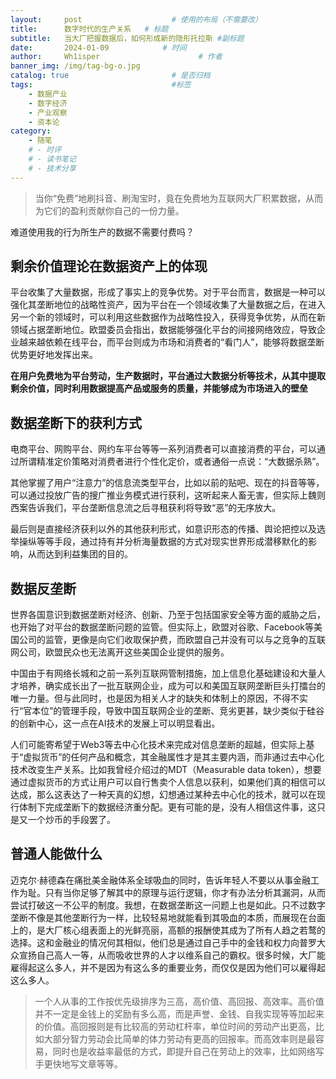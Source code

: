 ```yaml
---
layout:     post                    # 使用的布局（不需要改）
title:      数字时代的生产关系	# 标题 
subtitle:   当大厂把握数据后，如何形成新的隐形托拉斯 #副标题
date:       2024-01-09            # 时间
author:     Wh1isper                      # 作者
banner_img: /img/tag-bg-o.jpg
catalog: true                       # 是否归档
tags:                               #标签
    - 数据产业
    - 数字经济
    - 产业观察
    - 资本论
category:
    - 随笔
    # - 时评
    # - 读书笔记
    # - 技术分享
---
```


> 当你“免费”地刷抖音、刷淘宝时，竟在免费地为互联网大厂积累数据，从而为它们的盈利贡献你自己的一份力量。

难道使用我的行为所生产的数据不需要付费吗？

## 剩余价值理论在数据资产上的体现

平台收集了大量数据，形成了事实上的竞争优势。对于平台而言，数据是一种可以强化其垄断地位的战略性资产，因为平台在一个领域收集了大量数据之后，在进入另一个新的领域时，可以利用这些数据作为战略性投入，获得竞争优势，从而在新领域占据垄断地位。欧盟委员会指出，数据能够强化平台的间接网络效应，导致企业越来越依赖在线平台，而平台则成为市场和消费者的“看门人”，能够将数据垄断优势更好地发挥出来。

**在用户免费地为平台劳动，生产数据时，平台通过大数据分析等技术，从其中提取剩余价值，同时利用数据提高产品或服务的质量，并能够成为市场进入的壁垒**

## 数据垄断下的获利方式

电商平台、网购平台、网约车平台等等一系列消费者可以直接消费的平台，可以通过所谓精准定价策略对消费者进行个性化定价，或者通俗一点说：“大数据杀熟”。

其他掌握了用户“注意力”的信息流类型平台，比如以前的贴吧、现在的抖音等等，可以通过投放广告的搜广推业务模式进行获利，这听起来人畜无害，但实际上魏则西案告诉我们，平台垄断信息流之后寻租获利将导致“恶”的无序放大。

最后则是直接经济获利以外的其他获利形式，如意识形态的传播、舆论把控以及选举操纵等等手段，通过持有并分析海量数据的方式对现实世界形成潜移默化的影响，从而达到利益集团的目的。

## 数据反垄断

世界各国意识到数据垄断对经济、创新、乃至于包括国家安全等方面的威胁之后，也开始了对平台的数据垄断问题的监管。但实际上，欧盟对谷歌、Facebook等美国公司的监管，更像是向它们收取保护费，而欧盟自己并没有可以与之竞争的互联网公司，欧盟民众也无法离开这些美国企业提供的服务。

中国由于有网络长城和之前一系列互联网管制措施，加上信息化基础建设和大量人才培养，确实成长出了一批互联网企业，成为可以和美国互联网垄断巨头打擂台的唯一力量。但与此同时，也是因为相关人才的缺失和体制上的原因，不得不实行“官本位”的管理手段，导致中国互联网企业的垄断、竞劣更甚，缺少类似于硅谷的创新中心，这一点在AI技术的发展上可以明显看出。

人们可能寄希望于Web3等去中心化技术来完成对信息垄断的超越，但实际上基于“虚拟货币”的任何产品和概念，其金融属性才是其主要内涵，而非通过去中心化技术改变生产关系。比如我曾经介绍过的MDT（Measurable data token），想要通过虚拟货币的方式让用户可以自行售卖个人信息以获利，如果他们真的相信可以达成，那么这表达了一种天真的幻想，幻想通过某种去中心化的技术，就可以在现行体制下完成垄断下的数据经济重分配。更有可能的是，没有人相信这件事，这只是又一个炒币的手段罢了。

## 普通人能做什么

迈克尔·赫德森在痛批美金融体系全球吸血的同时，告诉年轻人不要以从事金融工作为耻。只有当你足够了解其中的原理与运行逻辑，你才有办法分析其漏洞，从而尝试打破这一不公平的制度。我想，在数据垄断这一问题上也是如此。只不过数字垄断不像是其他垄断行为一样，比较轻易地就能看到其吸血的本质，而展现在台面上的，是大厂核心组表面上的光鲜亮丽，高额的报酬使其成为了所有人趋之若鹜的选择。这和金融业的情况何其相似，他们总是通过自己手中的金钱和权力向普罗大众宣扬自己高人一等，从而吸收世界的人才以维系自己的霸权。很多时候，大厂能雇得起这么多人，并不是因为有这么多的重要业务，而仅仅是因为他们可以雇得起这么多人。

> 一个人从事的工作按优先级排序为三高，高价值、高回报、高效率。高价值并不一定是金钱上的奖励有多么高，而是声誉、金钱、自我实现等等加起来的价值。高回报则是有比较高的劳动杠杆率，单位时间的劳动产出更高，比如大部分智力劳动会比简单的体力劳动有更高的回报率。而高效率则是最容易，同时也是收益率最低的方式，即提升自己在劳动上的效率，比如网络写手更快地写文章等等。
